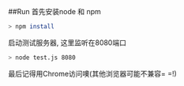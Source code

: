 ##Run
首先安装node 和 npm

```bash
> npm install
```

启动测试服务器, 这里监听在8080端口
```bash
> node test.js 8080
```

最后记得用Chrome访问噢(其他浏览器可能不兼容= =!)
